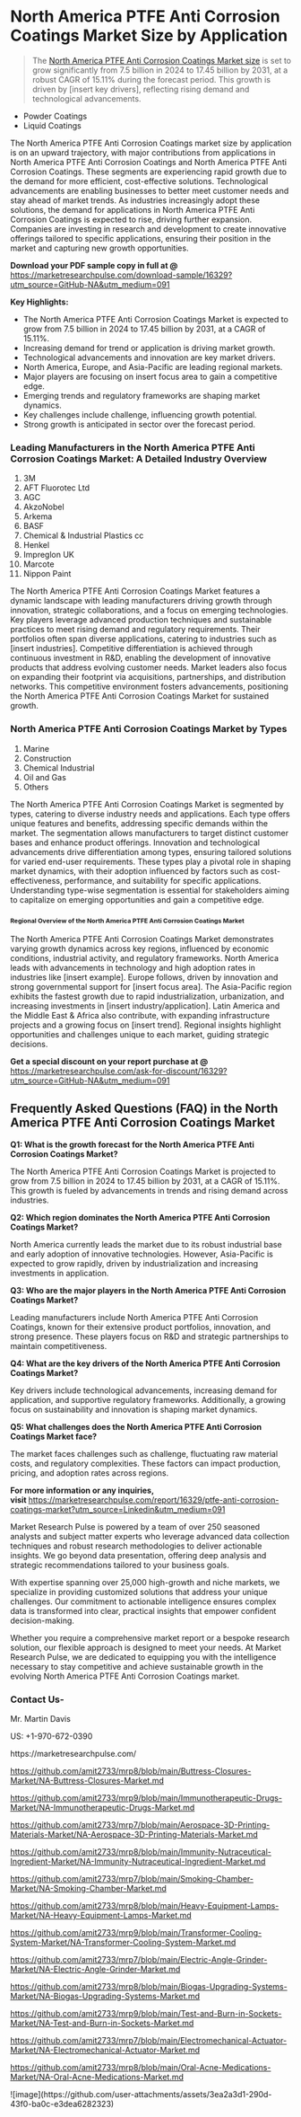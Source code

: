 <h1>North America PTFE Anti Corrosion Coatings Market&nbsp;Size by Application</h1><blockquote><p>The <a href="https://marketresearchpulse.com/download-sample/16329?utm_source=GitHub-NA&amp;utm_medium=091">North America PTFE Anti Corrosion Coatings Market size</a> is set to grow significantly from 7.5 billion in 2024 to 17.45 billion by 2031, at a robust CAGR of 15.11% during the forecast period. This growth is driven by [insert key drivers], reflecting rising demand and technological advancements.</p></blockquote><ul><li>Powder Coatings<li> Liquid Coatings</li></ul><p>The North America PTFE Anti Corrosion Coatings market size by application is on an upward trajectory, with major contributions from applications in North America PTFE Anti Corrosion Coatings and North America PTFE Anti Corrosion Coatings. These segments are experiencing rapid growth due to the demand for more efficient, cost-effective solutions. Technological advancements are enabling businesses to better meet customer needs and stay ahead of market trends. As industries increasingly adopt these solutions, the demand for applications in North America PTFE Anti Corrosion Coatings is expected to rise, driving further expansion. Companies are investing in research and development to create innovative offerings tailored to specific applications, ensuring their position in the market and capturing new growth opportunities.</p><p><strong>Download your PDF sample copy in full at @ </strong><a href="https://marketresearchpulse.com/download-sample/16329?utm_source=GitHub-NA&amp;utm_medium=091">https://marketresearchpulse.com/download-sample/16329?utm_source=GitHub-NA&amp;utm_medium=091</a></p><p><strong>Key Highlights: </strong></p><ul><li>The North America PTFE Anti Corrosion Coatings Market is expected to grow from 7.5 billion in 2024 to 17.45 billion by 2031, at a CAGR of 15.11%.</li><li>Increasing demand for trend or application is driving market growth.</li><li>Technological advancements and innovation are key market drivers.</li><li>North America, Europe, and Asia-Pacific are leading regional markets.</li><li>Major players are focusing on insert focus area to gain a competitive edge.</li><li>Emerging trends and regulatory frameworks are shaping market dynamics.</li><li>Key challenges include challenge, influencing growth potential.</li><li>Strong growth is anticipated in sector over the forecast period.</li></ul><h3>Leading Manufacturers in the North America PTFE Anti Corrosion Coatings Market: A Detailed Industry Overview</h3><ol><li>3M</li><li>AFT Fluorotec Ltd</li><li>AGC</li><li>AkzoNobel</li><li>Arkema</li><li>BASF</li><li>Chemical & Industrial Plastics cc</li><li>Henkel</li><li>Impreglon UK</li><li>Marcote</li><li>Nippon Paint</li></ol><div class="flex max-w-full flex-col flex-grow"><div class="min-h-8 text-message flex w-full flex-col items-end gap-2 whitespace-normal break-words [.text-message+&amp;]:mt-5" dir="auto" data-message-author-role="assistant" data-message-id="fd8432e4-4910-450d-b182-61b7bfb0a01f" data-message-model-slug="gpt-4o"><div class="flex w-full flex-col gap-1 empty:hidden first:pt-[3px]"><div class="markdown prose w-full break-words dark:prose-invert light"><p>The North America PTFE Anti Corrosion Coatings Market features a dynamic landscape with leading manufacturers driving growth through innovation, strategic collaborations, and a focus on emerging technologies. Key players leverage advanced production techniques and sustainable practices to meet rising demand and regulatory requirements. Their portfolios often span diverse applications, catering to industries such as [insert industries]. Competitive differentiation is achieved through continuous investment in R&amp;D, enabling the development of innovative products that address evolving customer needs. Market leaders also focus on expanding their footprint via acquisitions, partnerships, and distribution networks. This competitive environment fosters advancements, positioning the North America PTFE Anti Corrosion Coatings Market for sustained growth.</p></div></div></div></div><h3>North America PTFE Anti Corrosion Coatings Market by Types</h3><ol><li>Marine<li> Construction<li> Chemical Industrial<li> Oil and Gas<li> Others</li></ol><div class="flex max-w-full flex-col flex-grow"><div class="min-h-8 text-message flex w-full flex-col items-end gap-2 whitespace-normal break-words [.text-message+&amp;]:mt-5" dir="auto" data-message-author-role="assistant" data-message-id="084470be-0bb7-4664-bddf-5156b4f41249" data-message-model-slug="gpt-4o-mini"><div class="flex w-full flex-col gap-1 empty:hidden first:pt-[3px]"><div class="markdown prose w-full break-words dark:prose-invert light"><p>The North America PTFE Anti Corrosion Coatings Market is segmented by types, catering to diverse industry needs and applications. Each type offers unique features and benefits, addressing specific demands within the market. The segmentation allows manufacturers to target distinct customer bases and enhance product offerings. Innovation and technological advancements drive differentiation among types, ensuring tailored solutions for varied end-user requirements. These types play a pivotal role in shaping market dynamics, with their adoption influenced by factors such as cost-effectiveness, performance, and suitability for specific applications. Understanding type-wise segmentation is essential for stakeholders aiming to capitalize on emerging opportunities and gain a competitive edge.</p></div></div></div></div><h3><span style="font-size: 11px;">Regional Overview of the North America PTFE Anti Corrosion Coatings Market</span></h3><div class="flex max-w-full flex-col flex-grow"><div class="min-h-8 text-message flex w-full flex-col items-end gap-2 whitespace-normal break-words [.text-message+&amp;]:mt-5" dir="auto" data-message-author-role="assistant" data-message-id="e9038762-ce64-4e30-91c9-9bd413514231" data-message-model-slug="gpt-4o-mini"><div class="flex w-full flex-col gap-1 empty:hidden first:pt-[3px]"><div class="markdown prose w-full break-words dark:prose-invert light"><p>The North America PTFE Anti Corrosion Coatings Market demonstrates varying growth dynamics across key regions, influenced by economic conditions, industrial activity, and regulatory frameworks. North America leads with advancements in technology and high adoption rates in industries like [insert example]. Europe follows, driven by innovation and strong governmental support for [insert focus area]. The Asia-Pacific region exhibits the fastest growth due to rapid industrialization, urbanization, and increasing investments in [insert industry/application]. Latin America and the Middle East &amp; Africa also contribute, with expanding infrastructure projects and a growing focus on [insert trend]. Regional insights highlight opportunities and challenges unique to each market, guiding strategic decisions.</p></div></div></div></div><p><strong>Get a special discount on your report purchase at @ </strong><a href="https://marketresearchpulse.com/ask-for-discount/16329?utm_source=GitHub-NA&amp;utm_medium=091">https://marketresearchpulse.com/ask-for-discount/16329?utm_source=GitHub-NA&amp;utm_medium=091</a></p><h2>Frequently Asked Questions (FAQ) in the North America PTFE Anti Corrosion Coatings Market</h2><p><strong>Q1: What is the growth forecast for the North America PTFE Anti Corrosion Coatings Market?</strong></p><p>The North America PTFE Anti Corrosion Coatings Market is projected to grow from 7.5 billion in 2024 to 17.45 billion by 2031, at a CAGR of 15.11%. This growth is fueled by advancements in trends and rising demand across industries.</p><p><strong>Q2: Which region dominates the North America PTFE Anti Corrosion Coatings Market?</strong></p><p>North America currently leads the market due to its robust industrial base and early adoption of innovative technologies. However, Asia-Pacific is expected to grow rapidly, driven by industrialization and increasing investments in application.</p><p><strong>Q3: Who are the major players in the North America PTFE Anti Corrosion Coatings Market?</strong></p><p>Leading manufacturers include North America PTFE Anti Corrosion Coatings, known for their extensive product portfolios, innovation, and strong presence. These players focus on R&amp;D and strategic partnerships to maintain competitiveness.</p><p><strong>Q4: What are the key drivers of the North America PTFE Anti Corrosion Coatings Market?</strong></p><p>Key drivers include technological advancements, increasing demand for application, and supportive regulatory frameworks. Additionally, a growing focus on sustainability and innovation is shaping market dynamics.</p><p><strong>Q5: What challenges does the North America PTFE Anti Corrosion Coatings Market face?</strong></p><p>The market faces challenges such as challenge, fluctuating raw material costs, and regulatory complexities. These factors can impact production, pricing, and adoption rates across regions.</p><p><strong>For more information or any inquiries, visit&nbsp;</strong><a href="https://marketresearchpulse.com/report/16329/ptfe-anti-corrosion-coatings-market?utm_source=Linkedin&utm_medium=091">https://marketresearchpulse.com/report/16329/ptfe-anti-corrosion-coatings-market?utm_source=Linkedin&utm_medium=091</a></p><p>Market Research Pulse is powered by a team of over 250 seasoned analysts and subject matter experts who leverage advanced data collection techniques and robust research methodologies to deliver actionable insights. We go beyond data presentation, offering deep analysis and strategic recommendations tailored to your business goals.</p><p>With expertise spanning over 25,000 high-growth and niche markets, we specialize in providing customized solutions that address your unique challenges. Our commitment to actionable intelligence ensures complex data is transformed into clear, practical insights that empower confident decision-making.</p><p>Whether you require a comprehensive market report or a bespoke research solution, our flexible approach is designed to meet your needs. At Market Research Pulse, we are dedicated to equipping you with the intelligence necessary to stay competitive and achieve sustainable growth in the evolving North America PTFE Anti Corrosion Coatings market.</p><h3><strong>Contact Us-</strong></h3><p>Mr. Martin Davis</p><p>US: +1-970-672-0390</p><p>https://marketresearchpulse.com/</p><p><a href="https://github.com/amit2733/mrp8/blob/main/Buttress-Closures-Market/NA-Buttress-Closures-Market.md">https://github.com/amit2733/mrp8/blob/main/Buttress-Closures-Market/NA-Buttress-Closures-Market.md</a></p><p><a href="https://github.com/amit2733/mrp9/blob/main/Immunotherapeutic-Drugs-Market/NA-Immunotherapeutic-Drugs-Market.md">https://github.com/amit2733/mrp9/blob/main/Immunotherapeutic-Drugs-Market/NA-Immunotherapeutic-Drugs-Market.md</a></p><p><a href="https://github.com/amit2733/mrp7/blob/main/Aerospace-3D-Printing-Materials-Market/NA-Aerospace-3D-Printing-Materials-Market.md">https://github.com/amit2733/mrp7/blob/main/Aerospace-3D-Printing-Materials-Market/NA-Aerospace-3D-Printing-Materials-Market.md</a></p><p><a href="https://github.com/amit2733/mrp8/blob/main/Immunity-Nutraceutical-Ingredient-Market/NA-Immunity-Nutraceutical-Ingredient-Market.md">https://github.com/amit2733/mrp8/blob/main/Immunity-Nutraceutical-Ingredient-Market/NA-Immunity-Nutraceutical-Ingredient-Market.md</a></p><p><a href="https://github.com/amit2733/mrp7/blob/main/Smoking-Chamber-Market/NA-Smoking-Chamber-Market.md">https://github.com/amit2733/mrp7/blob/main/Smoking-Chamber-Market/NA-Smoking-Chamber-Market.md</a></p><p><a href="https://github.com/amit2733/mrp8/blob/main/Heavy-Equipment-Lamps-Market/NA-Heavy-Equipment-Lamps-Market.md">https://github.com/amit2733/mrp8/blob/main/Heavy-Equipment-Lamps-Market/NA-Heavy-Equipment-Lamps-Market.md</a></p><p><a href="https://github.com/amit2733/mrp9/blob/main/Transformer-Cooling-System-Market/NA-Transformer-Cooling-System-Market.md">https://github.com/amit2733/mrp9/blob/main/Transformer-Cooling-System-Market/NA-Transformer-Cooling-System-Market.md</a></p><p><a href="https://github.com/amit2733/mrp7/blob/main/Electric-Angle-Grinder-Market/NA-Electric-Angle-Grinder-Market.md">https://github.com/amit2733/mrp7/blob/main/Electric-Angle-Grinder-Market/NA-Electric-Angle-Grinder-Market.md</a></p><p><a href="https://github.com/amit2733/mrp8/blob/main/Biogas-Upgrading-Systems-Market/NA-Biogas-Upgrading-Systems-Market.md">https://github.com/amit2733/mrp8/blob/main/Biogas-Upgrading-Systems-Market/NA-Biogas-Upgrading-Systems-Market.md</a></p><p><a href="https://github.com/amit2733/mrp9/blob/main/Test-and-Burn-in-Sockets-Market/NA-Test-and-Burn-in-Sockets-Market.md">https://github.com/amit2733/mrp9/blob/main/Test-and-Burn-in-Sockets-Market/NA-Test-and-Burn-in-Sockets-Market.md</a></p><p><a href="https://github.com/amit2733/mrp7/blob/main/Electromechanical-Actuator-Market/NA-Electromechanical-Actuator-Market.md">https://github.com/amit2733/mrp7/blob/main/Electromechanical-Actuator-Market/NA-Electromechanical-Actuator-Market.md</a></p><p><a href="https://github.com/amit2733/mrp8/blob/main/Oral-Acne-Medications-Market/NA-Oral-Acne-Medications-Market.md">https://github.com/amit2733/mrp8/blob/main/Oral-Acne-Medications-Market/NA-Oral-Acne-Medications-Market.md</a></p>
![image](https://github.com/user-attachments/assets/3ea2a3d1-290d-43f0-ba0c-e3dea6282323)
